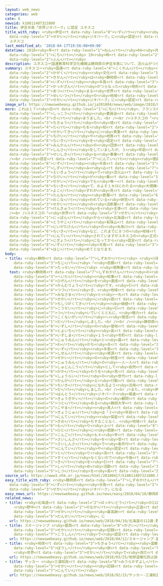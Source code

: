 ```yaml
---
layout: web_news
categories: web
cate: 6
newsid: k10011407321000
title: 伊豆半島「世界ジオパーク」に認定 ユネスコ
title_with_ruby: <ruby>伊豆<rt data-ruby-level="8">いず</rt></ruby><ruby>半島<rt data-ruby-level="3">はんとう</rt></ruby>「<ruby>世界<rt
  data-ruby-level="3">せかい</rt></ruby>ジオパーク」に<ruby>認定<rt data-ruby-level="7">にんてい</rt></ruby>
  ユネスコ
last_modified_at: '2018-04-17T19:56:00+09:00'
datetime: 2018<ruby>年<rt data-ruby-level="1">ねん</rt></ruby>04<ruby>月<rt data-ruby-level="1">がつ</rt></ruby>17<ruby>日<rt
  data-ruby-level="1">にち</rt></ruby> 19<ruby>時<rt data-ruby-level="2">じ</rt></ruby>56<ruby>分<rt
  data-ruby-level="2">ふん</rt></ruby>
description: ユネスコ＝国連教育科学文化機関は静岡県の伊豆半島について、活火山がつらなった地形が集まる世界でも唯一の地域だとしてユネスコの「世界ジオパーク」に認定しました。
summary: ユネスコ＝<ruby>国連<rt data-ruby-level="4">こくれん</rt></ruby><ruby>教育<rt data-ruby-level="3">きょういく</rt></ruby><ruby>科学<rt
  data-ruby-level="2">かがく</rt></ruby><ruby>文化<rt data-ruby-level="3">ぶんか</rt></ruby><ruby>機関<rt
  data-ruby-level="4">きかん</rt></ruby>は<ruby>静岡県<rt data-ruby-level="7">しずおかけん</rt></ruby>の<ruby>伊豆<rt
  data-ruby-level="8">いず</rt></ruby><ruby>半島<rt data-ruby-level="3">はんとう</rt></ruby>について、<ruby>活火山<rt
  data-ruby-level="2">かっかざん</rt></ruby>がつらなった<ruby>地形<rt data-ruby-level="2">ちけい</rt></ruby>が<ruby>集<rt
  data-ruby-level="3">あつ</rt></ruby>まる<ruby>世界<rt data-ruby-level="3">せかい</rt></ruby>でも<ruby>唯一<rt
  data-ruby-level="7">ゆいいつ</rt></ruby>の<ruby>地域<rt data-ruby-level="6">ちいき</rt></ruby>だとしてユネスコの「<ruby>世界<rt
  data-ruby-level="3">せかい</rt></ruby>ジオパーク」に<ruby>認定<rt data-ruby-level="7">にんてい</rt></ruby>しました。
image_url: https://newswebeasy.github.io/ja201804/news/web/image/2018/04/17/K10011407321_1804171957_1804172000_01_02.jpg
more: これは１７<ruby>日<rt data-ruby-level="1">にち</rt></ruby>、フランスのパリで<ruby>開<rt data-ruby-level="3">ひら</rt></ruby>かれたユネスコの<ruby>執行<rt
  data-ruby-level="7">しっこう</rt></ruby><ruby>委員会<rt data-ruby-level="3">いいんかい</rt></ruby>で<ruby>決<rt
  data-ruby-level="3">き</rt></ruby>まりました。<br /><br />ユネスコの「<ruby>世界<rt data-ruby-level="3">せかい</rt></ruby>ジオパーク」は<ruby>地球<rt
  data-ruby-level="3">ちきゅう</rt></ruby>の<ruby>成<rt data-ruby-level="4">な</rt></ruby>り<ruby>立<rt
  data-ruby-level="4">た</rt></ruby>ちを<ruby>知<rt data-ruby-level="2">し</rt></ruby>るうえで<ruby>世界的<rt
  data-ruby-level="4">せかいてき</rt></ruby>に<ruby>貴重<rt data-ruby-level="6">きちょう</rt></ruby>な<ruby>地形<rt
  data-ruby-level="2">ちけい</rt></ruby>や<ruby>地質<rt data-ruby-level="5">ちしつ</rt></ruby>がある<ruby>地域<rt
  data-ruby-level="6">ちいき</rt></ruby>を<ruby>認定<rt data-ruby-level="7">にんてい</rt></ruby>するもので、これまで<ruby>民間<rt
  data-ruby-level="4">みんかん</rt></ruby>の<ruby>団体<rt data-ruby-level="5">だんたい</rt></ruby>が<ruby>審査<rt
  data-ruby-level="7">しんさ</rt></ruby>をしていましたが、３<ruby>年前<rt data-ruby-level="2">ねんまえ</rt></ruby>からユネスコの<ruby>正式<rt
  data-ruby-level="3">せいしき</rt></ruby>な<ruby>事業<rt data-ruby-level="3">じぎょう</rt></ruby>となっています。<br
  /><br /><ruby>認定<rt data-ruby-level="7">にんてい</rt></ruby><ruby>理由<rt data-ruby-level="3">りゆう</rt></ruby>について、ユネスコは、<ruby>伊豆<rt
  data-ruby-level="8">いず</rt></ruby><ruby>半島<rt data-ruby-level="3">はんとう</rt></ruby>がプレートの<ruby>沈<rt
  data-ruby-level="7">しず</rt></ruby>み<ruby>込<rt data-ruby-level="7">こ</rt></ruby>みの<ruby>影響<rt
  data-ruby-level="7">えいきょう</rt></ruby>で<ruby>活火山<rt data-ruby-level="2">かっかざん</rt></ruby>がつらなった<ruby>地形<rt
  data-ruby-level="2">ちけい</rt></ruby>が<ruby>集<rt data-ruby-level="3">あつ</rt></ruby>まる<ruby>世界<rt
  data-ruby-level="3">せかい</rt></ruby>でも<ruby>唯一<rt data-ruby-level="7">ゆいいつ</rt></ruby>の<ruby>地域<rt
  data-ruby-level="6">ちいき</rt></ruby>で、およそ１キロにわたる<ruby>大規模<rt data-ruby-level="6">だいきぼ</rt></ruby>な<ruby>横<rt
  data-ruby-level="3">よこ</rt></ruby>ずれが<ruby>見<rt data-ruby-level="1">み</rt></ruby>つかっている<ruby>丹那<rt
  data-ruby-level="7">たんな</rt></ruby><ruby>断層<rt data-ruby-level="6">だんそう</rt></ruby>で<ruby>行<rt
  data-ruby-level="2">おこな</rt></ruby>われている<ruby>研究<rt data-ruby-level="3">けんきゅう</rt></ruby>は、<ruby>世界<rt
  data-ruby-level="3">せかい</rt></ruby>の<ruby>活断層<rt data-ruby-level="6">かつだんそう</rt></ruby><ruby>研究<rt
  data-ruby-level="3">けんきゅう</rt></ruby>を<ruby>主導<rt data-ruby-level="5">しゅどう</rt></ruby>してきたとしています。<br
  /><br />ユネスコの「<ruby>世界<rt data-ruby-level="3">せかい</rt></ruby>ジオパーク」には<ruby>日本<rt
  data-ruby-level="1">にっぽん</rt></ruby>から<ruby>北海道<rt data-ruby-level="2">ほっかいどう</rt></ruby>の<ruby>洞爺湖<rt
  data-ruby-level="8">とうやこ</rt></ruby><ruby>有珠山<rt data-ruby-level="8">うすざん</rt></ruby>や<ruby>新潟県<rt
  data-ruby-level="7">にいがたけん</rt></ruby>の<ruby>糸魚川<rt data-ruby-level="8">いといがわ</rt></ruby><ruby>地域<rt
  data-ruby-level="6">ちいき</rt></ruby>など、これまでに８つの<ruby>地域<rt data-ruby-level="6">ちいき</rt></ruby>が<ruby>認定<rt
  data-ruby-level="7">にんてい</rt></ruby>されていますがユネスコの<ruby>正式<rt data-ruby-level="3">せいしき</rt></ruby>な<ruby>事業<rt
  data-ruby-level="3">じぎょう</rt></ruby>になってから<ruby>認定<rt data-ruby-level="7">にんてい</rt></ruby>されるのは<ruby>伊豆<rt
  data-ruby-level="8">いず</rt></ruby><ruby>半島<rt data-ruby-level="3">はんとう</rt></ruby>が<ruby>初<rt
  data-ruby-level="4">はじ</rt></ruby>めてとなります。
body:
- title: <ruby>静岡<rt data-ruby-level="7">しずおか</rt></ruby> <ruby>川勝<rt data-ruby-level="3">かわかつ</rt></ruby><ruby>知事<rt
    data-ruby-level="3">ちじ</rt></ruby>「<ruby>悲願<rt data-ruby-level="4">ひがん</rt></ruby><ruby>達成<rt
    data-ruby-level="4">たっせい</rt></ruby> <ruby>感無量<rt data-ruby-level="4">かんむりょう</rt></ruby>」
  text: <ruby>静岡県<rt data-ruby-level="7">しずおかけん</rt></ruby>の<ruby>川勝<rt data-ruby-level="3">かわかつ</rt></ruby><ruby>平太<rt
    data-ruby-level="3">へいた</rt></ruby><ruby>知事<rt data-ruby-level="3">ちじ</rt></ruby>は「<ruby>悲願<rt
    data-ruby-level="4">ひがん</rt></ruby>を<ruby>達成<rt data-ruby-level="4">たっせい</rt></ruby>して<ruby>感無量<rt
    data-ruby-level="4">かんむりょう</rt></ruby>です。<ruby>引<rt data-ruby-level="4">ひ</rt></ruby>き<ruby>続<rt
    data-ruby-level="4">つづ</rt></ruby>き、<ruby>地域<rt data-ruby-level="6">ちいき</rt></ruby>の<ruby>皆様<rt
    data-ruby-level="7">みなさま</rt></ruby>と<ruby>一丸<rt data-ruby-level="2">いちがん</rt></ruby>となって<ruby>世界<rt
    data-ruby-level="3">せかい</rt></ruby>に<ruby>認<rt data-ruby-level="6">みと</rt></ruby>められた<ruby>地質学的<rt
    data-ruby-level="5">ちしつがくてき</rt></ruby><ruby>価値<rt data-ruby-level="6">かち</rt></ruby>を<ruby>後世<rt
    data-ruby-level="3">こうせい</rt></ruby>に<ruby>引<rt data-ruby-level="7">ひ</rt></ruby>き<ruby>継<rt
    data-ruby-level="7">つ</rt></ruby>いでいくとともに、<ruby>魅力<rt data-ruby-level="7">みりょく</rt></ruby>を<ruby>国内外<rt
    data-ruby-level="2">こくないがい</rt></ruby>へ<ruby>発信<rt data-ruby-level="4">はっしん</rt></ruby>してまいります」などとするコメントを<ruby>出<rt
    data-ruby-level="1">だ</rt></ruby>しました。<br /><br /><ruby>静岡県<rt data-ruby-level="7">しずおかけん</rt></ruby><ruby>伊豆市<rt
    data-ruby-level="8">いずし</rt></ruby>の<ruby>菊地<rt data-ruby-level="7">きくち</rt></ruby><ruby>豊市<rt
    data-ruby-level="8">とよいち</rt></ruby><ruby>長<rt data-ruby-level="2">ちょう</rt></ruby>は「<ruby>伊豆島<rt
    data-ruby-level="8">いずしま</rt></ruby>１５<ruby>市町<rt data-ruby-level="2">しちょう</rt></ruby>のすべての<ruby>住民<rt
    data-ruby-level="4">じゅうみん</rt></ruby>と<ruby>喜<rt data-ruby-level="4">よろこ</rt></ruby>びを<ruby>分<rt
    data-ruby-level="2">わ</rt></ruby>かち<ruby>合<rt data-ruby-level="2">あ</rt></ruby>いたい。<ruby>伊豆<rt
    data-ruby-level="8">いず</rt></ruby><ruby>半島<rt data-ruby-level="3">はんとう</rt></ruby>の<ruby>自然<rt
    data-ruby-level="4">しぜん</rt></ruby><ruby>資源<rt data-ruby-level="6">しげん</rt></ruby>は<ruby>世界<rt
    data-ruby-level="3">せかい</rt></ruby>の<ruby>財産<rt data-ruby-level="5">ざいさん</rt></ruby>となった。<ruby>住民<rt
    data-ruby-level="4">じゅうみん</rt></ruby>の<ruby>一人一人<rt data-ruby-level="8">ひとりひとり</rt></ruby>がジオパークの<ruby>主人公<rt
    data-ruby-level="3">しゅじんこう</rt></ruby>として<ruby>自然<rt data-ruby-level="4">しぜん</rt></ruby>との<ruby>関<rt
    data-ruby-level="8">かか</rt></ruby>わりを<ruby>見<rt data-ruby-level="1">み</rt></ruby>つめ、<ruby>将来<rt
    data-ruby-level="6">しょうらい</rt></ruby>の<ruby>世代<rt data-ruby-level="3">せだい</rt></ruby>のために<ruby>考<rt
    data-ruby-level="2">かんが</rt></ruby>え<ruby>行動<rt data-ruby-level="3">こうどう</rt></ruby>する<ruby>地域<rt
    data-ruby-level="6">ちいき</rt></ruby>になれるよう<ruby>活用<rt data-ruby-level="2">かつよう</rt></ruby>していきたい」とするコメントを<ruby>出<rt
    data-ruby-level="1">だ</rt></ruby>しました。<br /><br />また、<ruby>伊豆<rt data-ruby-level="8">いず</rt></ruby><ruby>半島<rt
    data-ruby-level="3">はんとう</rt></ruby>ジオパーク<ruby>推進<rt data-ruby-level="6">すいしん</rt></ruby><ruby>協議会<rt
    data-ruby-level="4">きょうぎかい</rt></ruby>の<ruby>顧問<rt data-ruby-level="7">こもん</rt></ruby>を<ruby>務<rt
    data-ruby-level="5">つと</rt></ruby>める<ruby>静岡大学<rt data-ruby-level="7">しずおかだいがく</rt></ruby>の<ruby>小山<rt
    data-ruby-level="1">こやま</rt></ruby><ruby>真人<rt data-ruby-level="8">まさと</rt></ruby><ruby>教授<rt
    data-ruby-level="5">きょうじゅ</rt></ruby>は「３<ruby>年前<rt data-ruby-level="2">ねんまえ</rt></ruby>の<ruby>認定<rt
    data-ruby-level="7">にんてい</rt></ruby><ruby>保留<rt data-ruby-level="5">ほりゅう</rt></ruby>に<ruby>気落<rt
    data-ruby-level="3">きお</rt></ruby>ちすることなく、<ruby>地域<rt data-ruby-level="6">ちいき</rt></ruby>を<ruby>盛<rt
    data-ruby-level="6">も</rt></ruby>り<ruby>上<rt data-ruby-level="6">あ</rt></ruby>げてきたすべての<ruby>人<rt
    data-ruby-level="1">ひと</rt></ruby>に<ruby>感謝<rt data-ruby-level="5">かんしゃ</rt></ruby>したい。<ruby>今後<rt
    data-ruby-level="2">こんご</rt></ruby>も４<ruby>年<rt data-ruby-level="1">ねん</rt></ruby>ごとにユネスコの<ruby>再審査<rt
    data-ruby-level="7">さいしんさ</rt></ruby>を<ruby>受<rt data-ruby-level="3">う</rt></ruby>けることになるが、<ruby>再審査<rt
    data-ruby-level="7">さいしんさ</rt></ruby>で<ruby>条件付<rt data-ruby-level="5">じょうけんつ</rt></ruby>き<ruby>認定<rt
    data-ruby-level="7">にんてい</rt></ruby>や<ruby>認定<rt data-ruby-level="7">にんてい</rt></ruby><ruby>取<rt
    data-ruby-level="3">と</rt></ruby>り<ruby>消<rt data-ruby-level="3">け</rt></ruby>しとなったジオパークも<ruby>少<rt
    data-ruby-level="2">すく</rt></ruby>なくないので<ruby>今後<rt data-ruby-level="2">こんご</rt></ruby>も<ruby>気<rt
    data-ruby-level="1">き</rt></ruby>を<ruby>引<rt data-ruby-level="7">ひ</rt></ruby>き<ruby>締<rt
    data-ruby-level="7">し</rt></ruby>め<ruby>活動<rt data-ruby-level="3">かつどう</rt></ruby>の<ruby>質<rt
    data-ruby-level="5">しつ</rt></ruby>を<ruby>高<rt data-ruby-level="2">たか</rt></ruby>めてほしい」とコメントしています。
source_url: https://www3.nhk.or.jp/news/html/20180417/k10011407321000.html
easy_title_with_ruby: <ruby>静岡県<rt data-ruby-level="7">しずおかけん</rt></ruby> <ruby>伊豆<rt
  data-ruby-level="8">いず</rt></ruby><ruby>半島<rt data-ruby-level="3">はんとう</rt></ruby>がユネスコの「<ruby>世界<rt
  data-ruby-level="3">せかい</rt></ruby>ジオパーク」になる
easy_news_url: https://newswebeasy.github.io/news/easy/2018/04/18/静岡県-伊豆半島がユネスコの世界ジオパークになる
related_news:
- title: <ruby>北海道<rt data-ruby-level="2">ほっかいどう</rt></ruby>の112<ruby>歳<rt data-ruby-level="7">さい</rt></ruby>
    <ruby>野中<rt data-ruby-level="2">のなか</rt></ruby><ruby>正造<rt data-ruby-level="5">しょうぞう</rt></ruby>さん「<ruby>世界<rt
    data-ruby-level="3">せかい</rt></ruby><ruby>最高齢<rt data-ruby-level="7">さいこうれい</rt></ruby>の<ruby>男性<rt
    data-ruby-level="5">だんせい</rt></ruby>」に
  url: https://newswebeasy.github.io/news/web/2018/04/10/北海道の112歳-野中正造さん世界最高齢の男性に
- title: スキージャンプ <ruby>葛西<rt data-ruby-level="8">かさい</rt></ruby> ２つのギネス<ruby>世界<rt
    data-ruby-level="3">せかい</rt></ruby><ruby>記録<rt data-ruby-level="4">きろく</rt></ruby><ruby>更新<rt
    data-ruby-level="7">こうしん</rt></ruby>で<ruby>認定<rt data-ruby-level="7">にんてい</rt></ruby>
  url: https://newswebeasy.github.io/news/web/2018/04/12/スキージャンプ-葛西-2つのギネス世界記録更新で認定
- title: <ruby>地球<rt data-ruby-level="3">ちきゅう</rt></ruby><ruby>温暖化<rt data-ruby-level="6">おんだんか</rt></ruby><ruby>防止<rt
    data-ruby-level="5">ぼうし</rt></ruby><ruby>訴<rt data-ruby-level="7">うった</rt></ruby>え
    <ruby>世界<rt data-ruby-level="3">せかい</rt></ruby>で<ruby>消灯<rt data-ruby-level="4">しょうとう</rt></ruby>イベント
  url: https://newswebeasy.github.io/news/web/2018/03/25/地球温暖化防止訴え-世界で消灯イベント
- title: サッカー <ruby>三浦知良<rt data-ruby-level="8">みうらかずよし</rt></ruby><ruby>選手<rt data-ruby-level="4">せんしゅ</rt></ruby>がギネス<ruby>世界<rt
    data-ruby-level="3">せかい</rt></ruby><ruby>記録<rt data-ruby-level="4">きろく</rt></ruby>に<ruby>認定<rt
    data-ruby-level="7">にんてい</rt></ruby>
  url: https://newswebeasy.github.io/news/web/2018/02/15/サッカー-三浦知良選手がギネス世界記録に認定
...
```


